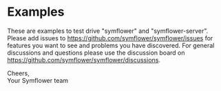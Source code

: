 # Examples

These are examples to test drive "symflower" and "symflower-server". Please add issues to https://github.com/symflower/symflower/issues for features you want to see and problems you have discovered. For general discussions and questions please use the discussion board on https://github.com/symflower/symflower/discussions.

Cheers,<br/>
Your Symflower team
